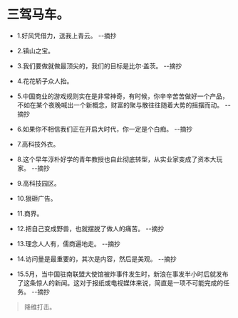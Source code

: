 # 三驾马车。

- 1.好风凭借力，送我上青云。 --摘抄

- 2.镇山之宝。

- 3.我们要做就做最顶尖的，我们的目标是比尔·盖茨。 --摘抄

- 4.花花轿子众人抬。

- 5.中国商业的游戏规则实在是非常神奇，有时候，你辛辛苦苦做好一个产品，不如在某个夜晚喊出一个新概念，财富的聚与散往往随着大势的摇摆而动。 --摘抄

- 6.如果你不相信我们正在开启大时代，你一定是个白痴。 --摘抄

- 7.高科技外衣。

- 8.这个早年淳朴好学的青年教授也自此彻底转型，从实业家变成了资本大玩家。 --摘抄

- 9.高科技园区。

- 10.狠砸广告。

- 11.商界。

- 12.把自己变成野兽，也就摆脱了做人的痛苦。 --摘抄

- 13.理念人人有，儒商遍地走。 --摘抄

- 14.访问量是最重要的，其次是内容，然后是美观。 --摘抄

- 15.5月，当中国驻南联盟大使馆被炸事件发生时，新浪在事发半小时后就发布了这条惊人的新闻。这对于报纸或电视媒体来说，简直是一项不可能完成的任务。 --摘抄

>降维打击。
